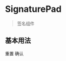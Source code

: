 # SignaturePad

> 签名组件

## 基本用法

<script lang="ts" setup>import {ref} from "vue";
const ldSignaturePad = ref();
const handleGetDataURL = () => {
  console.log(ldSignaturePad.value?.getSignatureDataURL());
};
const resetSignaturePad = () => {
  ldSignaturePad.value?.resetSignaturePad();
};
</script>
<div class="ld-signature-pad--base">
    <LdSignaturePad ref="ldSignaturePad"></LdSignaturePad>
    <ld-button @click="resetSignaturePad">重置</ld-button>
    <ld-button btn-type="primary" @click="handleGetDataURL">确认</ld-button>
</div>

<style lang="scss" module>
.ld-signature-pad--base {
    width: 800px;
    height: 500px;
}
</style>